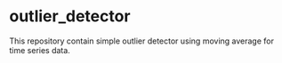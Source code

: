 # outlier_detector
This repository contain simple outlier detector using moving average for time series data.
